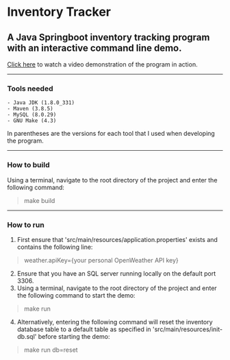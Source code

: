 # Inventory Tracker
## A Java Springboot inventory tracking program with an interactive command line demo.

[Click here](https://streamable.com/e/2lmkb6) to watch a video demonstration of the program in action.

---
### Tools needed
	- Java JDK (1.8.0_331)
	- Maven (3.8.5)
	- MySQL (8.0.29)
	- GNU Make (4.3)

In parentheses are the versions for each tool that I used when developing the program.

---
### How to build
Using a terminal, navigate to the root directory of the project and enter the following command:
> make build


---
### How to run

1. First ensure that 'src/main/resources/application.properties' exists and contains the following line:
> weather.apiKey={your personal OpenWeather API key}
2. Ensure that you have an SQL server running locally on the default port 3306.
3. Using a terminal, navigate to the root directory of the project and enter the following command to start the demo:
> make run
4. Alternatively, entering the following command will reset the inventory database table to a default table as specified in 'src/main/resources/init-db.sql' before starting the demo:
> make run db=reset
